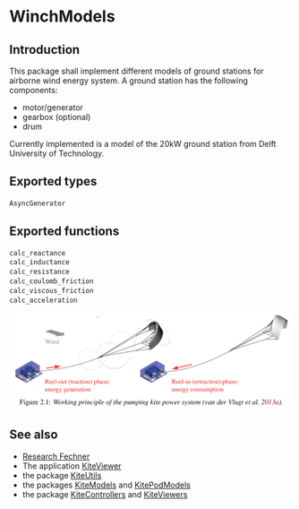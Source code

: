 # WinchModels

## Introduction
This package shall implement different models of ground stations for airborne
wind energy system. A ground station has the following components:
- motor/generator
- gearbox (optional)
- drum

Currently implemented is a model of the 20kW ground station from Delft University of Technology.

## Exported types
```julia
AsyncGenerator
```

## Exported functions
```julia
calc_reactance
calc_inductance
calc_resistance
calc_coulomb_friction
calc_viscous_friction
calc_acceleration
```
<p align="center"><img src="./doc/working_principle.png" width="800" /></p>

## See also
- [Research Fechner](https://research.tudelft.nl/en/publications/?search=Uwe+Fecner&pageSize=50&ordering=rating&descending=true)
- The application [KiteViewer](https://github.com/ufechner7/KiteViewer)
- the package [KiteUtils](https://github.com/ufechner7/KiteUtils.jl)
- the packages [KiteModels](https://github.com/ufechner7/KiteModels.jl) and [KitePodModels](https://github.com/aenarete/KitePodModels.jl) 
- the package [KiteControllers](https://github.com/aenarete/KiteControllers.jl) and [KiteViewers](https://github.com/aenarete/KiteViewers.jl)



